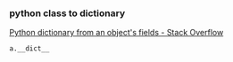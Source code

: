 ### python class to dictionary


[Python dictionary from an object's fields - Stack Overflow](https://stackoverflow.com/questions/61517/python-dictionary-from-an-objects-fields "Python dictionary from an object's fields - Stack Overflow")


 

```
a.__dict__
```
